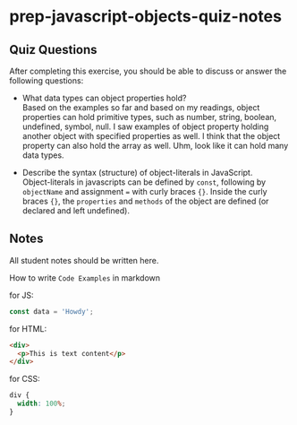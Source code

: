 # prep-javascript-objects-quiz-notes

## Quiz Questions

After completing this exercise, you should be able to discuss or answer the following questions:

- What data types can object properties hold?<br>
  Based on the examples so far and based on my readings, object properties can hold primitive types, such as number, string, boolean, undefined, symbol, null. I saw examples of object property holding another object with specified properties as well. I think that the object property can also hold the array as well. Uhm, look like it can hold many data types.

- Describe the syntax (structure) of object-literals in JavaScript.<br>
  Object-literals in javascripts can be defined by `const`, following by `objectName` and assignment `=` with curly braces `{}`. Inside the curly braces `{}`, the `properties` and `methods` of the object are defined (or declared and left undefined).

## Notes

All student notes should be written here.

How to write `Code Examples` in markdown

for JS:

```javascript
const data = 'Howdy';
```

for HTML:

```html
<div>
  <p>This is text content</p>
</div>
```

for CSS:

```css
div {
  width: 100%;
}
```
